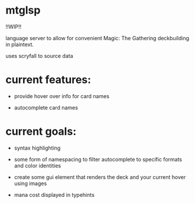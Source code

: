 # mtglsp

!!WIP!!

language server to allow for convenient Magic: The Gathering deckbuilding in plaintext.

uses scryfall to source data

# current features:

- provide hover over info for card names

- autocomplete card names 

# current goals:

- syntax highlighting

- some form of namespacing to filter autocomplete to specific formats and color identities

- create some gui element that renders the deck and your current hover using images

- mana cost displayed in typehints


